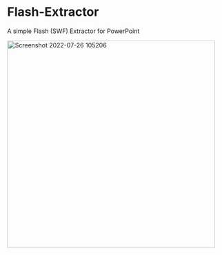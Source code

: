 # Flash-Extractor
A simple Flash (SWF) Extractor for PowerPoint

<img width="482" alt="Screenshot 2022-07-26 105206" src="https://user-images.githubusercontent.com/60065064/180978831-91de6f24-69d1-4bc2-b3c4-5765b710866f.png">
